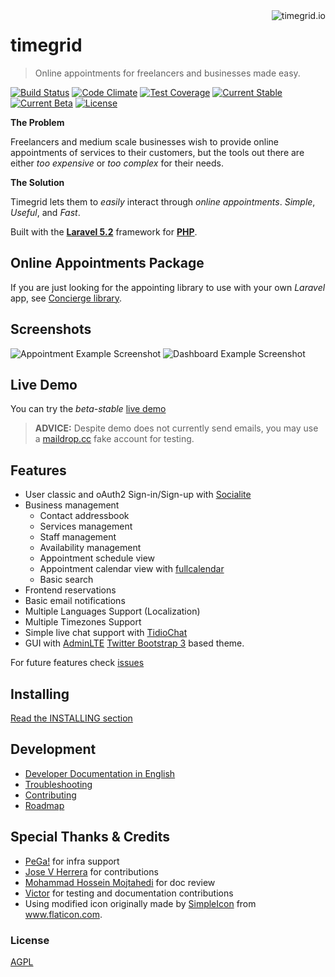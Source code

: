 <a href="http://www.timegrid.io/">
    <img src="http://i.imgur.com/pUUoU6H.png" alt="timegrid.io" title="timegrid.io" align="right" />
</a>

timegrid
============

> Online appointments for freelancers and businesses made easy.

[![Build Status](https://travis-ci.org/timegridio/timegrid.svg?branch=development)](https://travis-ci.org/timegridio/timegrid)
[![Code Climate](https://codeclimate.com/github/timegridio/timegrid/badges/gpa.svg)](https://codeclimate.com/github/timegridio/timegrid)
[![Test Coverage](https://codeclimate.com/github/timegridio/timegrid/badges/coverage.svg)](https://codeclimate.com/github/timegridio/timegrid/coverage)
[![Current Stable](https://img.shields.io/badge/beta--stable-4.3.0-green.svg?style=flat-square)](http://timegrid.io/)
[![Current Beta](https://img.shields.io/badge/dev--alpha-4.4-orange.svg?style=flat-square)](http://demo.timegrid.io/)
[![License](https://img.shields.io/:license-AGPL--3.0-blue.svg?style=flat-square)](http://www.gnu.org/licenses/agpl-3.0.txt)

**The Problem**

Freelancers and medium scale businesses wish to provide online appointments of services to their customers, but the tools out there are either *too expensive* or *too complex* for their needs.

**The Solution**

Timegrid lets them to *easily* interact through *online appointments*. *Simple*, *Useful*, and *Fast*.

Built with the [**Laravel 5.2**](http://laravel.com/docs/5.2) framework for [**PHP**](http://php.net/).

## Online Appointments Package

If you are just looking for the appointing library to use with your own *Laravel* app, see [Concierge library](https://github.com/timegridio/concierge).

## Screenshots

![Appointment Example Screenshot](http://i.imgur.com/y1sw5nH.png)
![Dashboard Example Screenshot](http://i.imgur.com/bsnRNk2.png)

## Live Demo

You can try the *beta-stable* [live demo](http://demo.timegrid.io/)

> **ADVICE:** Despite demo does not currently send emails, you may use a [maildrop.cc](http://maildrop.cc/) fake account for testing.

## Features

  * User classic and oAuth2 Sign-in/Sign-up with [Socialite](https://github.com/laravel/socialite)
  * Business management
    * Contact addressbook
    * Services management
    * Staff management
    * Availability management
    * Appointment schedule view
    * Appointment calendar view with [fullcalendar](https://github.com/fullcalendar)
    * Basic search
  * Frontend reservations
  * Basic email notifications
  * Multiple Languages Support (Localization)
  * Multiple Timezones Support
  * Simple live chat support with [TidioChat](https://www.tidiochat.com/)
  * GUI with [AdminLTE](https://github.com/almasaeed2010/AdminLTE) [Twitter Bootstrap 3](https://github.com/twbs/bootstrap) based theme.


For future features check [issues](https://github.com/timegridio/timegrid/issues?q=is%3Aissue+is%3Aopen+label%3Afeature-request)

## Installing

[Read the INSTALLING section](INSTALLING.md)

## Development

  * [Developer Documentation in English](http://timegrid-doc-dev.readthedocs.org/en/latest/?badge=latest)
  * [Troubleshooting](https://timegrid.slack.com/messages/general/)
  * [Contributing](CONTRIBUTING.md)
  * [Roadmap](https://trello.com/b/VNFqnxhc/timegrid-io-dev)

## Special Thanks & Credits

  * [PeGa!](http://ar.linkedin.com/in/pabloegonzalez) for infra support
  * [Jose V Herrera](https://github.com/josevh) for contributions
  * [Mohammad Hossein Mojtahedi](https://github.com/MHM5000) for doc review
  * [Victor](https://github.com/pappavic) for testing and documentation contributions
  * Using modified icon originally made by [SimpleIcon](http://www.flaticon.com/authors/simpleicon) from www.flaticon.com.

### License

[AGPL](http://www.gnu.org/licenses/agpl-3.0-standalone.html)
